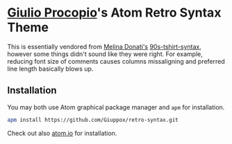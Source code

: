 # [Giulio Procopio][1]'s Atom Retro Syntax Theme
This is essentially vendored from [Melina Donati's][2] [90s-tshirt-syntax][3],
however some things didn't sound like they were right.  For example, reducing
font size of comments causes columns missaligning and preferred line length
basically blows up.

[1]: https://github.com/Giuppox
[2]: https://github.com/melinadonati
[3]: https://github.com/melinadonati/90s-tshirt-syntax

## Installation
You may both use Atom graphical package manager and `apm` for installation.
```bash
apm install https://github.com/Giuppox/retro-syntax.git
```
Check out also [atom.io][4] for installation.

[4]: https://atom.io/packages/retro-syntax
